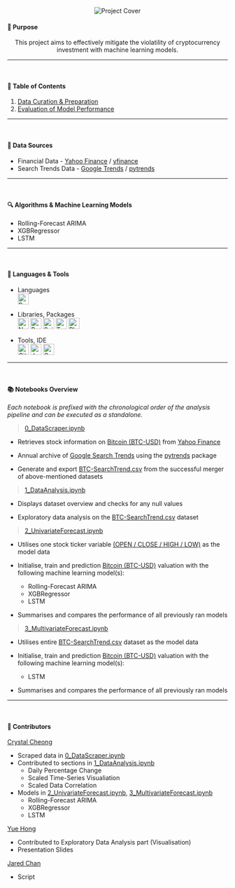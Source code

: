 <p align="center">
  <img src="https://user-images.githubusercontent.com/65748007/164231809-0d7736b6-e71c-4d8f-9f19-6d4b61ca0821.png" alt="Project Cover"/>
</p>

#### 📌 Purpose
<p align="center">
  This project aims to effectively mitigate the violatility of cryptocurrency investment with machine learning models.
</p>

---

<br/>

#### 🧭 Table of Contents
1. [Data Curation & Preparation](./data/README.md)
2. [Evaluation of Model Performance](./metrics/README.md)
---

<br/>

#### 📑 Data Sources
- Financial Data - <a href="https://sg.finance.yahoo.com/cryptocurrencies/" target="_blank">Yahoo Finance</a> / <a href="https://pypi.org/project/yfinance/" target="_blank">yfinance</a>
- Search Trends Data - <a href="https://trends.google.com/trends/?geo=SG" target="_blank">Google Trends</a> / <a href="https://pypi.org/project/pytrends/" target="_blank">pytrends</a>


---

<br/>

####  🔍 Algorithms & Machine Learning Models
- Rolling-Forecast ARIMA
- XGBRegressor
- LSTM


---

<br/>

####  🧰 Languages & Tools
- Languages <br/>
  <img alt="Python" src="https://img.shields.io/badge/Python-FFD43B?style=for-the-badge&logo=python&logoColor=blue" height="25"/>


- Libraries, Packages <br/>
  <img alt="Numpy" src="https://img.shields.io/badge/Numpy-777BB4?style=for-the-badge&logo=numpy&logoColor=white" height="25"/>
  <img alt="Pandas" src="https://img.shields.io/badge/Pandas-2C2D72?style=for-the-badge&logo=pandas&logoColor=white" height="25"/>
  <img alt="Scikit Learn" src="https://img.shields.io/badge/scikit_learn-F7931E?style=for-the-badge&logo=scikit-learn&logoColor=white" height="25"/>
  <img alt="TensorFlow" src="https://img.shields.io/badge/TensorFlow-FF6F00?style=for-the-badge&logo=TensorFlow&logoColor=white" height="25"/>
  <img alt="Plotly" src="https://img.shields.io/badge/Plotly-239120?style=for-the-badge&logo=plotly&logoColor=white" height="25"/>

- Tools, IDE <br/>
  <img alt="Github" src="https://img.shields.io/badge/GitHub-100000?style=for-the-badge&logo=github&logoColor=white" height="25"/>
  <img alt="Jupyter" src="https://img.shields.io/badge/Jupyter-F37626.svg?&style=for-the-badge&logo=Jupyter&logoColor=white" height="25"/>
  <img alt="Google Colab" src="https://img.shields.io/badge/Colab-F9AB00?style=for-the-badge&logo=googlecolab&color=525252" height="25"/>

---

<br/>

####  📚 Notebooks Overview 

*Each notebook is prefixed with the chronological order of the analysis pipeline and can be executed as a standalone.*
<br/>

> [0_DataScraper.ipynb](./0_DataScraper.ipynb)

  - Retrieves stock information on <a href="https://sg.finance.yahoo.com/quote/BTC-USD/" target="_blank">Bitcoin (BTC-USD)</a> from <a href="https://sg.finance.yahoo.com/cryptocurrencies/" target="_blank">Yahoo Finance</a>

  - Annual archive of <a href="https://trends.google.com/trends/?geo=SG" target="_blank">Google Search Trends</a> using the <a href="https://pypi.org/project/pytrends/" target="_blank">pytrends</a> package 

  - Generate and export [BTC-SearchTrend.csv](./data/BTC-SearchTrend.csv) from the successful merger of above-mentioned datasets


> [1_DataAnalysis.ipynb](./1_DataAnalysis.ipynb)

  - Displays dataset overview and checks for any null values

  - Exploratory data analysis on the [BTC-SearchTrend.csv](./data/BTC-SearchTrend.csv) dataset


> [2_UnivariateForecast.ipynb](./2_UnivariateForecast.ipynb)

  - Utilises one stock ticker variable [(OPEN / CLOSE / HIGH / LOW)](./data/README.md) as the model data

  - Initialise, train and prediction <a href="https://sg.finance.yahoo.com/quote/BTC-USD/" target="_blank">Bitcoin (BTC-USD)</a> valuation with the following machine learning model(s):
    - Rolling-Forecast ARIMA
    - XGBRegressor
    - LSTM

  - Summarises and compares the performance of all previously ran models

> [3_MultivariateForecast.ipynb](./3_MultivariateForecast.ipynb)

  - Utilises entire [BTC-SearchTrend.csv](./data/BTC-SearchTrend.csv) dataset as the model data

  - Initialise, train and prediction <a href="https://sg.finance.yahoo.com/quote/BTC-USD/" target="_blank">Bitcoin (BTC-USD)</a> valuation with the following machine learning model(s):
    - LSTM

  - Summarises and compares the performance of all previously ran models

---

<br/>

####  👥 Contributors 

<a href="https://github.com/crystalcheong" target="_blank">Crystal Cheong</a><br/>

- Scraped data in [0_DataScraper.ipynb](./0_DataScraper.ipynb)
- Contributed to sections in [1_DataAnalysis.ipynb](./1_DataAnalysis.ipynb)
  - Daily Percentage Change
  - Scaled Time-Series Visualiation
  - Scaled Data Correlation
- Models in [2_UnivariateForecast.ipynb](./2_UnivariateForecast.ipynb), [3_MultivariateForecast.ipynb](./3_MultivariateForecast.ipynb)
  - Rolling-Forecast ARIMA
  - XGBRegressor
  - LSTM

<a href="https://github.com/AmosChong20" target="_blank">Yue Hong</a><br/>
- Contributed to Exploratory Data Analysis part (Visualisation)
- Presentation Slides

<a href="https://github.com/Jared7333" target="_blank">Jared Chan</a><br/>
- Script
